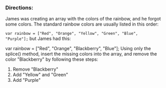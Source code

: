 <h3>Directions:</h3>
James was creating an array with the colors of the rainbow, and he forgot some colors. The standard rainbow colors are usually listed in this order:

<code>var rainbow = ["Red", "Orange", "Yellow", "Green", "Blue", "Purple"];</code>
but James had this:

var rainbow = ["Red", "Orange", "Blackberry", "Blue"];
Using only the splice() method, insert the missing colors into the array, and remove the color "Blackberry" by following these steps:

1. Remove "Blackberry"
2. Add "Yellow" and "Green"
3. Add "Purple"
